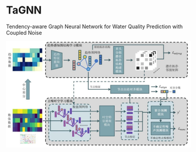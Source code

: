 # TaGNN
Tendency-aware Graph Neural Network for Water Quality Prediction with Coupled Noise

![Alt text](main_model.jpg)

